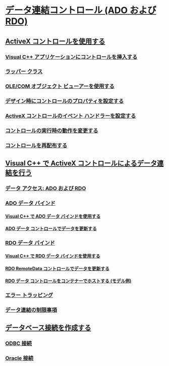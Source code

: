 # [データ連結コントロール (ADO および RDO)](data-bound-controls-ado-and-rdo.md)
## [ActiveX コントロールを使用する](using-activex-controls.md)
### [Visual C++ アプリケーションにコントロールを挿入する](inserting-the-control-into-a-visual-cpp-application.md)
### [ラッパー クラス](wrapper-classes.md)
### [OLE/COM オブジェクト ビューアーを使用する](using-the-ole-com-object-viewer.md)
### [デザイン時にコントロールのプロパティを設定する](setting-control-properties-at-design-time.md)
### [ActiveX コントロールのイベント ハンドラーを設定する](setting-event-handlers-on-activex-controls.md)
### [コントロールの実行時の動作を変更する](modifying-a-control-s-run-time-behavior.md)
### [コントロールを再配布する](redistributing-controls.md)
## [Visual C++ で ActiveX コントロールによるデータ連結を行う](databinding-with-activex-controls-in-visual-cpp.md)
### [データ アクセス: ADO および RDO](data-access-ado-and-rdo.md)
### [ADO データ バインド](ado-databinding.md)
#### [Visual C++ で ADO データ バインドを使用する](using-ado-databinding-in-visual-cpp.md)
#### [ADO データ コントロールでデータを更新する](updating-data-with-the-ado-data-control.md)
### [RDO データ バインド](rdo-databinding.md)
#### [Visual C++ で RDO データ バインドを使用する](using-rdo-databinding-in-visual-cpp.md)
#### [RDO RemoteData コントロールでデータを更新する](updating-data-with-the-rdo-remotedata-control.md)
#### [RDO データ コントロールをコンテナーでホストする (モデル例)](model-for-hosting-rdo-data-controls-in-a-container.md)
### [エラー トラッピング](error-trapping.md)
### [データ連結の制限事項](limitations-of-databinding.md)
## [データベース接続を作成する](creating-database-connections.md)
### [ODBC 接続](odbc-connections.md)
### [Oracle 接続](oracle-connections.md)
